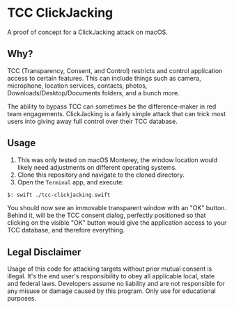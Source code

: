 # TCC ClickJacking
A proof of concept for a ClickJacking attack on macOS.

## Why?
TCC (Transparency, Consent, and Control) restricts and control application access to certain features.
This can include things such as camera, microphone, location services, contacts, photos, Downloads/Desktop/Documents folders, and a bunch more.

The ability to bypass TCC can sometimes be the difference-maker in red team engagements.
ClickJacking is a fairly simple attack that can trick most users into giving away full control over their TCC database.


## Usage

1. This was only tested on macOS Monterey, the window location would likely need adjustments on different operating systems.
2. Clone this repository and navigate to the cloned directory.
3. Open the `Terminal` app, and execute:
```sh
$: swift ./tcc-clickjacking.swift
```

You should now see an immovable transparent window with an "OK" button. Behind it, will be the TCC consent dialog, perfectly positioned so that clicking on the visible "OK" button would give the application access to your TCC database, and therefore everything.

## Legal Disclaimer
Usage of this code for attacking targets without prior mutual consent is illegal. It's the end user's responsibility to obey all applicable local, state and federal laws. Developers assume no liability and are not responsible for any misuse or damage caused by this program. Only use for educational purposes.
